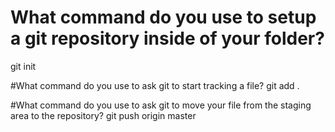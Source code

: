 
# What command do you use to setup a git repository inside of your folder?
git init

#What command do you use to ask git to start tracking a file?
git add .

#What command do you use to ask git to move your file from the staging area to the repository?
git push origin master
